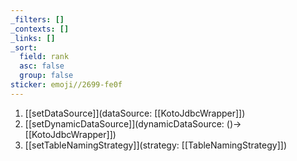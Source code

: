 ```yaml
---
_filters: []
_contexts: []
_links: []
_sort:
  field: rank
  asc: false
  group: false
sticker: emoji//2699-fe0f
---
```

1. [[setDataSource]](dataSource: [[KotoJdbcWrapper]])
2. [[setDynamicDataSource]](dynamicDataSource: ()->[[KotoJdbcWrapper]])
3. [[setTableNamingStrategy]](strategy: [[TableNamingStrategy]])